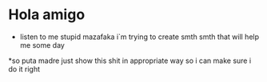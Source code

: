 # Hola amigo

* listen to me stupid mazafaka
 i`m trying to create smth
 smth that will help me some day
 
 *so puta madre
 just show this shit in appropriate way
 so i can make sure i do it right